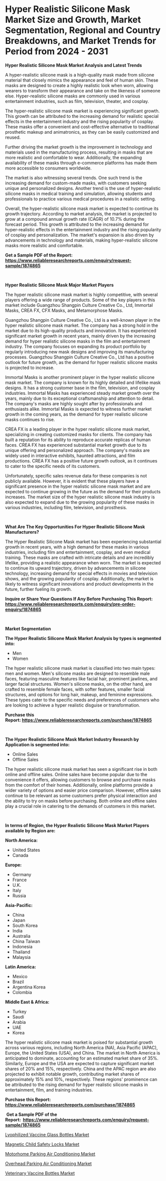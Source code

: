 <p><h1>Hyper Realistic Silicone Mask Market Size and Growth, Market Segmentation, Regional and Country Breakdowns, and Market Trends for Period from 2024 -  2031</h1></p><p><strong>Hyper Realistic Silicone Mask Market Analysis and Latest Trends</strong></p>
<p><p>A hyper-realistic silicone mask is a high-quality mask made from silicone material that closely mimics the appearance and feel of human skin. These masks are designed to create a highly realistic look when worn, allowing wearers to transform their appearance and take on the likeness of someone else. Hyper-realistic silicone masks are commonly used in various entertainment industries, such as film, television, theater, and cosplay.</p><p>The hyper-realistic silicone mask market is experiencing significant growth. This growth can be attributed to the increasing demand for realistic special effects in the entertainment industry and the rising popularity of cosplay. These masks offer a convenient and cost-effective alternative to traditional prosthetic makeup and animatronics, as they can be easily customized and reused.</p><p>Further driving the market growth is the improvement in technology and materials used in the manufacturing process, resulting in masks that are more realistic and comfortable to wear. Additionally, the expanding availability of these masks through e-commerce platforms has made them more accessible to consumers worldwide.</p><p>The market is also witnessing several trends. One such trend is the increasing demand for custom-made masks, with customers seeking unique and personalized designs. Another trend is the use of hyper-realistic silicone masks in medical training and simulation, allowing students and professionals to practice various medical procedures in a realistic setting.</p><p>Overall, the hyper-realistic silicone mask market is expected to continue its growth trajectory. According to market analysis, the market is projected to grow at a compound annual growth rate (CAGR) of 10.7% during the forecast period. This growth is attributed to the increasing demand for hyper-realistic effects in the entertainment industry and the rising popularity of cosplay and personalization. The market's expansion is also driven by advancements in technology and materials, making hyper-realistic silicone masks more realistic and comfortable.</p></p>
<p><strong>Get a Sample PDF of the Report:&nbsp; <a href="https://www.reliableresearchreports.com/enquiry/request-sample/1874865">https://www.reliableresearchreports.com/enquiry/request-sample/1874865</a></strong></p>
<p>&nbsp;</p>
<p><strong>Hyper Realistic Silicone Mask Major Market Players</strong></p>
<p><p>The hyper realistic silicone mask market is highly competitive, with several players offering a wide range of products. Some of the key players in this market include Guangzhou Shangpin Culture Creative Co., Ltd, Immortal Masks, CREA FX, CFX Masks, and Metamorphose Masks. </p><p>Guangzhou Shangpin Culture Creative Co., Ltd is a well-known player in the hyper realistic silicone mask market. The company has a strong hold in the market due to its high-quality products and innovation. It has experienced significant market growth in recent years, mainly driven by the increasing demand for hyper realistic silicone masks in the film and entertainment industry. The company focuses on expanding its product portfolio by regularly introducing new mask designs and improving its manufacturing processes. Guangzhou Shangpin Culture Creative Co., Ltd has a positive outlook for future growth, as the demand for hyper realistic silicone masks is projected to increase.</p><p>Immortal Masks is another prominent player in the hyper realistic silicone mask market. The company is known for its highly detailed and lifelike mask designs. It has a strong customer base in the film, television, and cosplay industries. Immortal Masks has experienced steady market growth over the years, mainly due to its exceptional craftsmanship and attention to detail. The company's masks are highly sought after by professionals and enthusiasts alike. Immortal Masks is expected to witness further market growth in the coming years, as the demand for hyper realistic silicone masks continues to rise.</p><p>CREA FX is a leading player in the hyper realistic silicone mask market, specializing in creating customized masks for clients. The company has built a reputation for its ability to reproduce accurate replicas of human faces. CREA FX has experienced substantial market growth due to its unique offering and personalized approach. The company's masks are widely used in interactive exhibits, haunted attractions, and film productions. CREA FX has a positive future growth outlook, as it continues to cater to the specific needs of its customers.</p><p>Unfortunately, specific sales revenue data for these companies is not publicly available. However, it is evident that these players have a significant presence in the hyper realistic silicone mask market and are expected to continue growing in the future as the demand for their products increases. The market size of the hyper realistic silicone mask industry is also expected to expand due to the growing popularity of these masks in various industries, including film, television, and prosthesis.</p></p>
<p>&nbsp;</p>
<p><strong>What Are The Key Opportunities For Hyper Realistic Silicone Mask Manufacturers?</strong></p>
<p><p>The Hyper Realistic Silicone Mask market has been experiencing substantial growth in recent years, with a high demand for these masks in various industries, including film and entertainment, cosplay, and even medical training. These masks are crafted with intricate details and are incredibly lifelike, providing a realistic appearance when worn. The market is expected to continue its upward trajectory, driven by advancements in silicone technology, increasing demand for special effects in movies and television shows, and the growing popularity of cosplay. Additionally, the market is likely to witness significant innovations and product developments in the future, further fueling its growth.</p></p>
<p><strong>Inquire or Share Your Questions If Any Before Purchasing This Report: <a href="https://www.reliableresearchreports.com/enquiry/pre-order-enquiry/1874865">https://www.reliableresearchreports.com/enquiry/pre-order-enquiry/1874865</a></strong></p>
<p>&nbsp;</p>
<p><strong>Market Segmentation</strong></p>
<p><strong>The Hyper Realistic Silicone Mask Market Analysis by types is segmented into:</strong></p>
<p><ul><li>Men</li><li>Women</li></ul></p>
<p><p>The hyper realistic silicone mask market is classified into two main types: men and women. Men's silicone masks are designed to resemble male faces, featuring masculine features like facial hair, prominent jawlines, and larger facial structures. Women's silicone masks, on the other hand, are crafted to resemble female faces, with softer features, smaller facial structures, and options for long hair, makeup, and feminine expressions. These types cater to the specific needs and preferences of customers who are looking to achieve a hyper realistic disguise or transformation.</p></p>
<p><strong>Purchase this Report:&nbsp;<a href="https://www.reliableresearchreports.com/purchase/1874865">https://www.reliableresearchreports.com/purchase/1874865</a></strong></p>
<p>&nbsp;</p>
<p><strong>The Hyper Realistic Silicone Mask Market Industry Research by Application is segmented into:</strong></p>
<p><ul><li>Online Sales</li><li>Offline Sales</li></ul></p>
<p><p>The hyper realistic silicone mask market has seen a significant rise in both online and offline sales. Online sales have become popular due to the convenience it offers, allowing customers to browse and purchase masks from the comfort of their homes. Additionally, online platforms provide a wider variety of options and easier price comparison. However, offline sales continue to be relevant as some customers prefer physical interaction and the ability to try on masks before purchasing. Both online and offline sales play a crucial role in catering to the demands of customers in this market.</p></p>
<p>&nbsp;</p>
<p><strong>In terms of Region, the Hyper Realistic Silicone Mask Market Players available by Region are:</strong></p>
<p>
    <p> <strong> North America: </strong>
        <ul>
            <li>United States</li>
            <li>Canada</li>
        </ul>
        </p> 
    <p> <strong> Europe: </strong>
        <ul>
            <li>Germany</li>
            <li>France</li>
            <li>U.K.</li>
            <li>Italy</li>
            <li>Russia</li>
        </ul>
        </p> 
    <p> <strong> Asia-Pacific: </strong>
        <ul>
            <li>China</li>
            <li>Japan</li>
            <li>South Korea</li>
            <li>India</li>
            <li>Australia</li>
            <li>China Taiwan</li>
            <li>Indonesia</li>
            <li>Thailand</li>
            <li>Malaysia</li>
        </ul>
        </p> 
    <p> <strong> Latin America: </strong>
        <ul>
            <li>Mexico</li>
            <li>Brazil</li>
            <li>Argentina Korea</li>
            <li>Colombia</li>
        </ul>
        </p> 
    <p> <strong> Middle East & Africa: </strong>
        <ul>
            <li>Turkey</li>
            <li>Saudi</li>
            <li>Arabia</li>
            <li>UAE</li>
            <li>Korea</li>
        </ul>
    </p>
    </p>
<p><p>The hyper realistic silicone mask market is poised for substantial growth across various regions, including North America (NA), Asia Pacific (APAC), Europe, the United States (USA), and China. The market in North America is anticipated to dominate, accounting for an estimated market share of 35%. Similarly, Europe and the USA are expected to capture significant market shares of 20% and 15%, respectively. China and the APAC region are also projected to exhibit notable growth, contributing market shares of approximately 15% and 10%, respectively. These regions' prominence can be attributed to the rising demand for hyper realistic silicone masks in entertainment, film, and training industries.</p></p>
<p><strong>Purchase this Report: <a href="https://www.reliableresearchreports.com/purchase/1874865">https://www.reliableresearchreports.com/purchase/1874865</a></strong></p>
<p>&nbsp;<strong>Get a Sample PDF of the Report:&nbsp;&nbsp;<a href="https://www.reliableresearchreports.com/enquiry/request-sample/1874865">https://www.reliableresearchreports.com/enquiry/request-sample/1874865</a></strong></p>
<p><strong></strong></p>
<p><p><a href="https://github.com/castoriffic/Market-Research-Report-List-2/blob/main/lyophilized-vaccine-glass-bottles-market.md">Lyophilized Vaccine Glass Bottles Market</a></p><p><a href="https://github.com/sofayahoo2023/Market-Research-Report-List-2/blob/main/magnetic-child-safety-locks-market.md">Magnetic Child Safety Locks Market</a></p><p><a href="https://github.com/lbird53714/Market-Research-Report-List-2/blob/main/motorhome-parking-air-conditioning-market.md">Motorhome Parking Air Conditioning Market</a></p><p><a href="https://github.com/pizolina/Market-Research-Report-List-2/blob/main/overhead-parking-air-conditioning-market.md">Overhead Parking Air Conditioning Market</a></p><p><a href="https://github.com/mabutironaldo/Market-Research-Report-List-2/blob/main/veterinary-vaccine-bottles-market.md">Veterinary Vaccine Bottles Market</a></p></p>